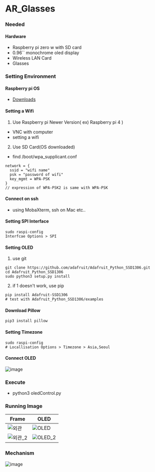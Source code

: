 # AR_Glasses

### Needed
#### Hardware
- Raspberry pi zero w with SD card
- 0.96`` monochrome oled display
- Wireless LAN Card
- Glasses


### Setting Environment
#### Raspberry pi OS
- [Downloads](https://www.raspberrypi.org/downloads/)

#### Setting a Wifi
1. Use Raspberry pi Newer Version( ex) Raspberry pi 4 )
  - VNC with computer
  - setting a wifi
2. Use SD Card(OS downloaded)
  - find /boot/wpa_supplicant.conf
  ```
  network = {
    ssid = "wifi name"
    psk = "password of wifi"
    key_mgmt = WPA-PSK
  }
  // expression of WPA-PSK2 is same with WPA-PSK
  ```
#### Connect on ssh
- using MobaXterm, ssh on Mac etc..

#### Setting SPI Interface
```
sudo raspi-config
Interfcae Options > SPI
```

#### Setting OLED
1. use git
```
git clone https://github.com/adafruit/Adafruit_Python_SSD1306.git
cd Adafruit_Python_SSD1306
sudo python3 setup.py install
```
2. if 1 doesn't work, use pip
```
pip install Adafruit-SSD1306
# test with Adafruit_Python_SSD1306/examples
```

#### Download Pillow
```
pip3 install pillow
```

#### Setting Timezone
```
sudo raspi-config
# Locallisation Options > Timezone > Asia,Seoul
```

#### Connect OLED
![image](https://user-images.githubusercontent.com/50474972/118995585-393c9e00-b9c2-11eb-820f-fc4121860ed5.png)

### Execute 
- python3 oledControl.py

### Running Image

| Frame | OLED |
| --- | --- |
| ![외관](https://user-images.githubusercontent.com/50474972/119000504-21671900-b9c6-11eb-8494-38c5dcee6bcb.jpg) | ![OLED](https://user-images.githubusercontent.com/50474972/119000538-29bf5400-b9c6-11eb-9f71-a8fa7d39e60b.jpg) |
| ![외관_2](https://user-images.githubusercontent.com/50474972/119000790-62f7c400-b9c6-11eb-81f0-931c163dd5b3.jpg) | ![OLED_2](https://user-images.githubusercontent.com/50474972/119000847-6c812c00-b9c6-11eb-924c-319a11ea09d8.jpg) |

### Mechanism
![image](https://user-images.githubusercontent.com/50474972/119001404-e7e2dd80-b9c6-11eb-8029-e48e7fb956a3.png)
